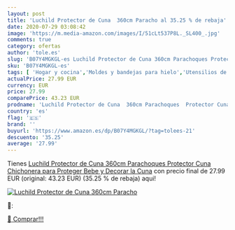 ```yaml
---
layout: post
title: 'Luchild Protector de Cuna  360cm Paracho al 35.25 % de rebaja'
date: 2020-07-29 03:08:42
image: 'https://m.media-amazon.com/images/I/51cLt537P8L._SL400_.jpg'
comments: true
category: ofertas
author: 'tole.es'
slug: 'B07Y4MGKGL-es Luchild Protector de Cuna 360cm Parachoques Protector Cuna...'
sku: 'B07Y4MGKGL-es'
tags: [ 'Hogar y cocina','Moldes y bandejas para hielo','Utensilios de bar','Utensilios de cocina','bebe', ]
actualPrice: 27.99 EUR
currency: EUR
price: 27.99
comparePrice: 43.23 EUR
prodname: 'Luchild Protector de Cuna  360cm Parachoques  Protector Cuna Chichonera para Proteger Bebe y Decorar la Cuna'
country: 'es'
flag: '🇪🇸'
brand: ''
buyurl: 'https://www.amazon.es/dp/B07Y4MGKGL/?tag=tolees-21'
descuento: '35.25'
average: '27.99'
---
```


Tienes [Luchild Protector de Cuna  360cm Parachoques  Protector Cuna Chichonera para Proteger Bebe y Decorar la Cuna](https://www.amazon.es/dp/B07Y4MGKGL/?tag=tolees-21) con precio final de  27.99 EUR (original: 43.23 EUR) (35.25 %  de rebaja) aqui!

[![Luchild Protector de Cuna  360cm Paracho](https://m.media-amazon.com/images/I/51cLt537P8L._SL400_.jpg)](https://www.amazon.es/dp/B07Y4MGKGL/?tag=tolees-21)

🔎:


[🛒 Comprar!!!](https://www.amazon.es/dp/B07Y4MGKGL/?tag=tolees-21)
